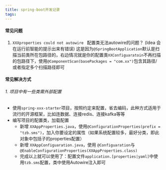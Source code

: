 ```yaml
---
title: spring-boot开发记录
tags:
---
```

#### 常见问题
1. `XXXproperties could not autowire ` 配置类无法autowire的问题？ (Idea 会在运行前智能的提示出来有错误)
这是因为`@SpringBootApplication`默认是扫描当前类所在包路径的，右边情况就是你的配置类`XXConfiguaratoin`不再扫描的包路径下，使用`@ComponentScan(basePackages = "com.xx")`包含其路径/或者指定多个扫描路径即可

#### 常见解决方式

###### 1. 项目中有一些类需外部配置
* 使用`spring-xxx-starter`项目，按照约定来配置，省去编码，此种方式适用于流行的开源框架，比如连数据、连接redis、连接kafka等等
* 编写项目的配置类，加载配置
    * 新增 `XXAppProperties.java`，使用`@ConfigurationProperties(prefix = "tzb.sms")`，加入你要设定的属性（如果系统配置较多，最好分类，即此对象中包括子的properties配置）
    * 新增 `XXAppConfiguaration.java`，使用 `@Configuaration`与`@EnableConfigurationProperties(XXAppProperties.class)`
    * 完成以上就可以使用了：配置文件`application.[properties|yaml]`中使用`tzb.sms`配置，类中使用Autowire注入即可
